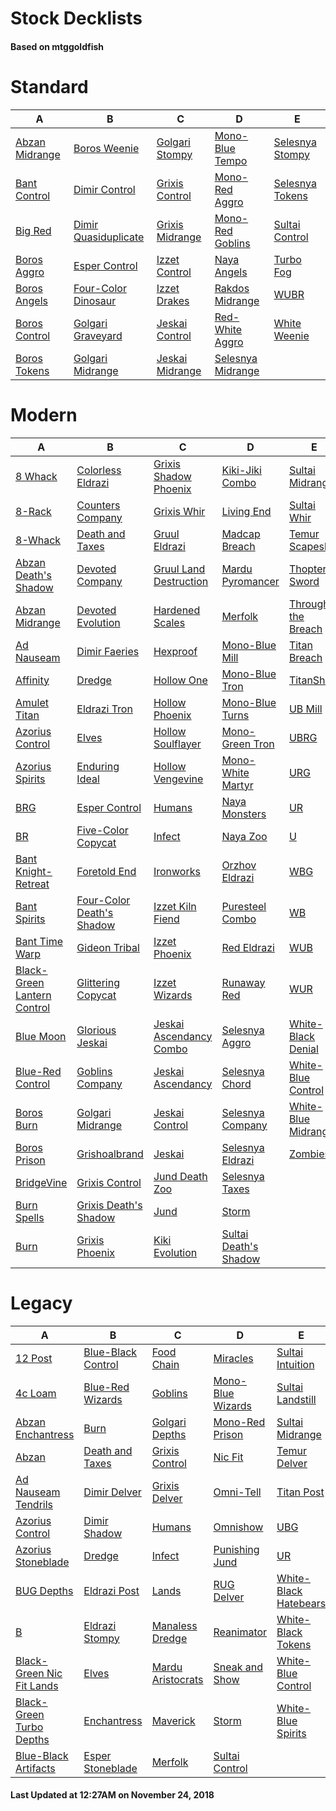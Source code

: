 # Stock Decklists
#### Based on mtggoldfish


# Standard

|                               A                                |                                     B                                      |                                C                                 |                                  D                                   |                                E                                 |
|----------------------------------------------------------------|----------------------------------------------------------------------------|------------------------------------------------------------------|----------------------------------------------------------------------|------------------------------------------------------------------|
|[Abzan Midrange](./mtggoldfish/Standard/decks/Abzan_Midrange.md)|[Boros Weenie](./mtggoldfish/Standard/decks/Boros_Weenie.md)                |[Golgari Stompy](./mtggoldfish/Standard/decks/Golgari_Stompy.md)  |[Mono-Blue Tempo](./mtggoldfish/Standard/decks/Mono-Blue_Tempo.md)    |[Selesnya Stompy](./mtggoldfish/Standard/decks/Selesnya_Stompy.md)|
|[Bant Control](./mtggoldfish/Standard/decks/Bant_Control.md)    |[Dimir Control](./mtggoldfish/Standard/decks/Dimir_Control.md)              |[Grixis Control](./mtggoldfish/Standard/decks/Grixis_Control.md)  |[Mono-Red Aggro](./mtggoldfish/Standard/decks/Mono-Red_Aggro.md)      |[Selesnya Tokens](./mtggoldfish/Standard/decks/Selesnya_Tokens.md)|
|[Big Red](./mtggoldfish/Standard/decks/Big_Red.md)              |[Dimir Quasiduplicate](./mtggoldfish/Standard/decks/Dimir_Quasiduplicate.md)|[Grixis Midrange](./mtggoldfish/Standard/decks/Grixis_Midrange.md)|[Mono-Red Goblins](./mtggoldfish/Standard/decks/Mono-Red_Goblins.md)  |[Sultai Control](./mtggoldfish/Standard/decks/Sultai_Control.md)  |
|[Boros Aggro](./mtggoldfish/Standard/decks/Boros_Aggro.md)      |[Esper Control](./mtggoldfish/Standard/decks/Esper_Control.md)              |[Izzet Control](./mtggoldfish/Standard/decks/Izzet_Control.md)    |[Naya Angels](./mtggoldfish/Standard/decks/Naya_Angels.md)            |[Turbo Fog](./mtggoldfish/Standard/decks/Turbo_Fog.md)            |
|[Boros Angels](./mtggoldfish/Standard/decks/Boros_Angels.md)    |[Four-Color Dinosaur](./mtggoldfish/Standard/decks/Four-Color_Dinosaur.md)  |[Izzet Drakes](./mtggoldfish/Standard/decks/Izzet_Drakes.md)      |[Rakdos Midrange](./mtggoldfish/Standard/decks/Rakdos_Midrange.md)    |[WUBR](./mtggoldfish/Standard/decks/WUBR.md)                      |
|[Boros Control](./mtggoldfish/Standard/decks/Boros_Control.md)  |[Golgari Graveyard](./mtggoldfish/Standard/decks/Golgari_Graveyard.md)      |[Jeskai Control](./mtggoldfish/Standard/decks/Jeskai_Control.md)  |[Red-White Aggro](./mtggoldfish/Standard/decks/Red-White_Aggro.md)    |[White Weenie](./mtggoldfish/Standard/decks/White_Weenie.md)      |
|[Boros Tokens](./mtggoldfish/Standard/decks/Boros_Tokens.md)    |[Golgari Midrange](./mtggoldfish/Standard/decks/Golgari_Midrange.md)        |[Jeskai Midrange](./mtggoldfish/Standard/decks/Jeskai_Midrange.md)|[Selesnya Midrange](./mtggoldfish/Standard/decks/Selesnya_Midrange.md)|                                                                  |


# Modern

|                                           A                                            |                                         B                                          |                                       C                                        |                                     D                                      |                                   E                                    |
|----------------------------------------------------------------------------------------|------------------------------------------------------------------------------------|--------------------------------------------------------------------------------|----------------------------------------------------------------------------|------------------------------------------------------------------------|
|[8 Whack](./mtggoldfish/Modern/decks/8_Whack.md)                                        |[Colorless Eldrazi](./mtggoldfish/Modern/decks/Colorless_Eldrazi.md)                |[Grixis Shadow Phoenix](./mtggoldfish/Modern/decks/Grixis_Shadow_Phoenix.md)    |[Kiki-Jiki Combo](./mtggoldfish/Modern/decks/Kiki-Jiki_Combo.md)            |[Sultai Midrange](./mtggoldfish/Modern/decks/Sultai_Midrange.md)        |
|[8-Rack](./mtggoldfish/Modern/decks/8-Rack.md)                                          |[Counters Company](./mtggoldfish/Modern/decks/Counters_Company.md)                  |[Grixis Whir](./mtggoldfish/Modern/decks/Grixis_Whir.md)                        |[Living End](./mtggoldfish/Modern/decks/Living_End.md)                      |[Sultai Whir](./mtggoldfish/Modern/decks/Sultai_Whir.md)                |
|[8-Whack](./mtggoldfish/Modern/decks/8-Whack.md)                                        |[Death and Taxes](./mtggoldfish/Modern/decks/Death_and_Taxes.md)                    |[Gruul Eldrazi](./mtggoldfish/Modern/decks/Gruul_Eldrazi.md)                    |[Madcap Breach](./mtggoldfish/Modern/decks/Madcap_Breach.md)                |[Temur Scapeshift](./mtggoldfish/Modern/decks/Temur_Scapeshift.md)      |
|[Abzan Death's Shadow](./mtggoldfish/Modern/decks/Abzan_Death's_Shadow.md)              |[Devoted Company](./mtggoldfish/Modern/decks/Devoted_Company.md)                    |[Gruul Land Destruction](./mtggoldfish/Modern/decks/Gruul_Land_Destruction.md)  |[Mardu Pyromancer](./mtggoldfish/Modern/decks/Mardu_Pyromancer.md)          |[Thopter Sword](./mtggoldfish/Modern/decks/Thopter_Sword.md)            |
|[Abzan Midrange](./mtggoldfish/Modern/decks/Abzan_Midrange.md)                          |[Devoted Evolution](./mtggoldfish/Modern/decks/Devoted_Evolution.md)                |[Hardened Scales](./mtggoldfish/Modern/decks/Hardened_Scales.md)                |[Merfolk](./mtggoldfish/Modern/decks/Merfolk.md)                            |[Through the Breach](./mtggoldfish/Modern/decks/Through_the_Breach.md)  |
|[Ad Nauseam](./mtggoldfish/Modern/decks/Ad_Nauseam.md)                                  |[Dimir Faeries](./mtggoldfish/Modern/decks/Dimir_Faeries.md)                        |[Hexproof](./mtggoldfish/Modern/decks/Hexproof.md)                              |[Mono-Blue Mill](./mtggoldfish/Modern/decks/Mono-Blue_Mill.md)              |[Titan Breach](./mtggoldfish/Modern/decks/Titan_Breach.md)              |
|[Affinity](./mtggoldfish/Modern/decks/Affinity.md)                                      |[Dredge](./mtggoldfish/Modern/decks/Dredge.md)                                      |[Hollow One](./mtggoldfish/Modern/decks/Hollow_One.md)                          |[Mono-Blue Tron](./mtggoldfish/Modern/decks/Mono-Blue_Tron.md)              |[TitanShift](./mtggoldfish/Modern/decks/TitanShift.md)                  |
|[Amulet Titan](./mtggoldfish/Modern/decks/Amulet_Titan.md)                              |[Eldrazi Tron](./mtggoldfish/Modern/decks/Eldrazi_Tron.md)                          |[Hollow Phoenix](./mtggoldfish/Modern/decks/Hollow_Phoenix.md)                  |[Mono-Blue Turns](./mtggoldfish/Modern/decks/Mono-Blue_Turns.md)            |[UB Mill](./mtggoldfish/Modern/decks/UB_Mill.md)                        |
|[Azorius Control](./mtggoldfish/Modern/decks/Azorius_Control.md)                        |[Elves](./mtggoldfish/Modern/decks/Elves.md)                                        |[Hollow Soulflayer](./mtggoldfish/Modern/decks/Hollow_Soulflayer.md)            |[Mono-Green Tron](./mtggoldfish/Modern/decks/Mono-Green_Tron.md)            |[UBRG](./mtggoldfish/Modern/decks/UBRG.md)                              |
|[Azorius Spirits](./mtggoldfish/Modern/decks/Azorius_Spirits.md)                        |[Enduring Ideal](./mtggoldfish/Modern/decks/Enduring_Ideal.md)                      |[Hollow Vengevine](./mtggoldfish/Modern/decks/Hollow_Vengevine.md)              |[Mono-White Martyr](./mtggoldfish/Modern/decks/Mono-White_Martyr.md)        |[URG](./mtggoldfish/Modern/decks/URG.md)                                |
|[BRG](./mtggoldfish/Modern/decks/BRG.md)                                                |[Esper Control](./mtggoldfish/Modern/decks/Esper_Control.md)                        |[Humans](./mtggoldfish/Modern/decks/Humans.md)                                  |[Naya Monsters](./mtggoldfish/Modern/decks/Naya_Monsters.md)                |[UR](./mtggoldfish/Modern/decks/UR.md)                                  |
|[BR](./mtggoldfish/Modern/decks/BR.md)                                                  |[Five-Color Copycat](./mtggoldfish/Modern/decks/Five-Color_Copycat.md)              |[Infect](./mtggoldfish/Modern/decks/Infect.md)                                  |[Naya Zoo](./mtggoldfish/Modern/decks/Naya_Zoo.md)                          |[U](./mtggoldfish/Modern/decks/U.md)                                    |
|[Bant Knight-Retreat](./mtggoldfish/Modern/decks/Bant_Knight-Retreat.md)                |[Foretold End](./mtggoldfish/Modern/decks/Foretold_End.md)                          |[Ironworks](./mtggoldfish/Modern/decks/Ironworks.md)                            |[Orzhov Eldrazi](./mtggoldfish/Modern/decks/Orzhov_Eldrazi.md)              |[WBG](./mtggoldfish/Modern/decks/WBG.md)                                |
|[Bant Spirits](./mtggoldfish/Modern/decks/Bant_Spirits.md)                              |[Four-Color Death's Shadow](./mtggoldfish/Modern/decks/Four-Color_Death's_Shadow.md)|[Izzet Kiln Fiend](./mtggoldfish/Modern/decks/Izzet_Kiln_Fiend.md)              |[Puresteel Combo](./mtggoldfish/Modern/decks/Puresteel_Combo.md)            |[WB](./mtggoldfish/Modern/decks/WB.md)                                  |
|[Bant Time Warp](./mtggoldfish/Modern/decks/Bant_Time_Warp.md)                          |[Gideon Tribal](./mtggoldfish/Modern/decks/Gideon_Tribal.md)                        |[Izzet Phoenix](./mtggoldfish/Modern/decks/Izzet_Phoenix.md)                    |[Red Eldrazi](./mtggoldfish/Modern/decks/Red_Eldrazi.md)                    |[WUB](./mtggoldfish/Modern/decks/WUB.md)                                |
|[Black-Green Lantern Control](./mtggoldfish/Modern/decks/Black-Green_Lantern_Control.md)|[Glittering Copycat](./mtggoldfish/Modern/decks/Glittering_Copycat.md)              |[Izzet Wizards](./mtggoldfish/Modern/decks/Izzet_Wizards.md)                    |[Runaway Red](./mtggoldfish/Modern/decks/Runaway_Red.md)                    |[WUR](./mtggoldfish/Modern/decks/WUR.md)                                |
|[Blue Moon](./mtggoldfish/Modern/decks/Blue_Moon.md)                                    |[Glorious Jeskai](./mtggoldfish/Modern/decks/Glorious_Jeskai.md)                    |[Jeskai Ascendancy Combo](./mtggoldfish/Modern/decks/Jeskai_Ascendancy_Combo.md)|[Selesnya Aggro](./mtggoldfish/Modern/decks/Selesnya_Aggro.md)              |[White-Black Denial](./mtggoldfish/Modern/decks/White-Black_Denial.md)  |
|[Blue-Red Control](./mtggoldfish/Modern/decks/Blue-Red_Control.md)                      |[Goblins Company](./mtggoldfish/Modern/decks/Goblins_Company.md)                    |[Jeskai Ascendancy](./mtggoldfish/Modern/decks/Jeskai_Ascendancy.md)            |[Selesnya Chord](./mtggoldfish/Modern/decks/Selesnya_Chord.md)              |[White-Blue Control](./mtggoldfish/Modern/decks/White-Blue_Control.md)  |
|[Boros Burn](./mtggoldfish/Modern/decks/Boros_Burn.md)                                  |[Golgari Midrange](./mtggoldfish/Modern/decks/Golgari_Midrange.md)                  |[Jeskai Control](./mtggoldfish/Modern/decks/Jeskai_Control.md)                  |[Selesnya Company](./mtggoldfish/Modern/decks/Selesnya_Company.md)          |[White-Blue Midrange](./mtggoldfish/Modern/decks/White-Blue_Midrange.md)|
|[Boros Prison](./mtggoldfish/Modern/decks/Boros_Prison.md)                              |[Grishoalbrand](./mtggoldfish/Modern/decks/Grishoalbrand.md)                        |[Jeskai](./mtggoldfish/Modern/decks/Jeskai.md)                                  |[Selesnya Eldrazi](./mtggoldfish/Modern/decks/Selesnya_Eldrazi.md)          |[Zombies](./mtggoldfish/Modern/decks/Zombies.md)                        |
|[BridgeVine](./mtggoldfish/Modern/decks/BridgeVine.md)                                  |[Grixis Control](./mtggoldfish/Modern/decks/Grixis_Control.md)                      |[Jund Death Zoo](./mtggoldfish/Modern/decks/Jund_Death_Zoo.md)                  |[Selesnya Taxes](./mtggoldfish/Modern/decks/Selesnya_Taxes.md)              |                                                                        |
|[Burn Spells](./mtggoldfish/Modern/decks/Burn_Spells.md)                                |[Grixis Death's Shadow](./mtggoldfish/Modern/decks/Grixis_Death's_Shadow.md)        |[Jund](./mtggoldfish/Modern/decks/Jund.md)                                      |[Storm](./mtggoldfish/Modern/decks/Storm.md)                                |                                                                        |
|[Burn](./mtggoldfish/Modern/decks/Burn.md)                                              |[Grixis Phoenix](./mtggoldfish/Modern/decks/Grixis_Phoenix.md)                      |[Kiki Evolution](./mtggoldfish/Modern/decks/Kiki_Evolution.md)                  |[Sultai Death's Shadow](./mtggoldfish/Modern/decks/Sultai_Death's_Shadow.md)|                                                                        |


# Legacy

|                                         A                                          |                                  B                                   |                                 C                                  |                                 D                                  |                                     E                                      |
|------------------------------------------------------------------------------------|----------------------------------------------------------------------|--------------------------------------------------------------------|--------------------------------------------------------------------|----------------------------------------------------------------------------|
|[12 Post](./mtggoldfish/Legacy/decks/12_Post.md)                                    |[Blue-Black Control](./mtggoldfish/Legacy/decks/Blue-Black_Control.md)|[Food Chain](./mtggoldfish/Legacy/decks/Food_Chain.md)              |[Miracles](./mtggoldfish/Legacy/decks/Miracles.md)                  |[Sultai Intuition](./mtggoldfish/Legacy/decks/Sultai_Intuition.md)          |
|[4c Loam](./mtggoldfish/Legacy/decks/4c_Loam.md)                                    |[Blue-Red Wizards](./mtggoldfish/Legacy/decks/Blue-Red_Wizards.md)    |[Goblins](./mtggoldfish/Legacy/decks/Goblins.md)                    |[Mono-Blue Wizards](./mtggoldfish/Legacy/decks/Mono-Blue_Wizards.md)|[Sultai Landstill](./mtggoldfish/Legacy/decks/Sultai_Landstill.md)          |
|[Abzan Enchantress](./mtggoldfish/Legacy/decks/Abzan_Enchantress.md)                |[Burn](./mtggoldfish/Legacy/decks/Burn.md)                            |[Golgari Depths](./mtggoldfish/Legacy/decks/Golgari_Depths.md)      |[Mono-Red Prison](./mtggoldfish/Legacy/decks/Mono-Red_Prison.md)    |[Sultai Midrange](./mtggoldfish/Legacy/decks/Sultai_Midrange.md)            |
|[Abzan](./mtggoldfish/Legacy/decks/Abzan.md)                                        |[Death and Taxes](./mtggoldfish/Legacy/decks/Death_and_Taxes.md)      |[Grixis Control](./mtggoldfish/Legacy/decks/Grixis_Control.md)      |[Nic Fit](./mtggoldfish/Legacy/decks/Nic_Fit.md)                    |[Temur Delver](./mtggoldfish/Legacy/decks/Temur_Delver.md)                  |
|[Ad Nauseam Tendrils](./mtggoldfish/Legacy/decks/Ad_Nauseam_Tendrils.md)            |[Dimir Delver](./mtggoldfish/Legacy/decks/Dimir_Delver.md)            |[Grixis Delver](./mtggoldfish/Legacy/decks/Grixis_Delver.md)        |[Omni-Tell](./mtggoldfish/Legacy/decks/Omni-Tell.md)                |[Titan Post](./mtggoldfish/Legacy/decks/Titan_Post.md)                      |
|[Azorius Control](./mtggoldfish/Legacy/decks/Azorius_Control.md)                    |[Dimir Shadow](./mtggoldfish/Legacy/decks/Dimir_Shadow.md)            |[Humans](./mtggoldfish/Legacy/decks/Humans.md)                      |[Omnishow](./mtggoldfish/Legacy/decks/Omnishow.md)                  |[UBG](./mtggoldfish/Legacy/decks/UBG.md)                                    |
|[Azorius Stoneblade](./mtggoldfish/Legacy/decks/Azorius_Stoneblade.md)              |[Dredge](./mtggoldfish/Legacy/decks/Dredge.md)                        |[Infect](./mtggoldfish/Legacy/decks/Infect.md)                      |[Punishing Jund](./mtggoldfish/Legacy/decks/Punishing_Jund.md)      |[UR](./mtggoldfish/Legacy/decks/UR.md)                                      |
|[BUG Depths](./mtggoldfish/Legacy/decks/BUG_Depths.md)                              |[Eldrazi Post](./mtggoldfish/Legacy/decks/Eldrazi_Post.md)            |[Lands](./mtggoldfish/Legacy/decks/Lands.md)                        |[RUG Delver](./mtggoldfish/Legacy/decks/RUG_Delver.md)              |[White-Black Hatebears](./mtggoldfish/Legacy/decks/White-Black_Hatebears.md)|
|[B](./mtggoldfish/Legacy/decks/B.md)                                                |[Eldrazi Stompy](./mtggoldfish/Legacy/decks/Eldrazi_Stompy.md)        |[Manaless Dredge](./mtggoldfish/Legacy/decks/Manaless_Dredge.md)    |[Reanimator](./mtggoldfish/Legacy/decks/Reanimator.md)              |[White-Black Tokens](./mtggoldfish/Legacy/decks/White-Black_Tokens.md)      |
|[Black-Green Nic Fit Lands](./mtggoldfish/Legacy/decks/Black-Green_Nic_Fit_Lands.md)|[Elves](./mtggoldfish/Legacy/decks/Elves.md)                          |[Mardu Aristocrats](./mtggoldfish/Legacy/decks/Mardu_Aristocrats.md)|[Sneak and Show](./mtggoldfish/Legacy/decks/Sneak_and_Show.md)      |[White-Blue Control](./mtggoldfish/Legacy/decks/White-Blue_Control.md)      |
|[Black-Green Turbo Depths](./mtggoldfish/Legacy/decks/Black-Green_Turbo_Depths.md)  |[Enchantress](./mtggoldfish/Legacy/decks/Enchantress.md)              |[Maverick](./mtggoldfish/Legacy/decks/Maverick.md)                  |[Storm](./mtggoldfish/Legacy/decks/Storm.md)                        |[White-Blue Spirits](./mtggoldfish/Legacy/decks/White-Blue_Spirits.md)      |
|[Blue-Black Artifacts](./mtggoldfish/Legacy/decks/Blue-Black_Artifacts.md)          |[Esper Stoneblade](./mtggoldfish/Legacy/decks/Esper_Stoneblade.md)    |[Merfolk](./mtggoldfish/Legacy/decks/Merfolk.md)                    |[Sultai Control](./mtggoldfish/Legacy/decks/Sultai_Control.md)      |                                                                            |



#### Last Updated at 12:27AM on November 24, 2018